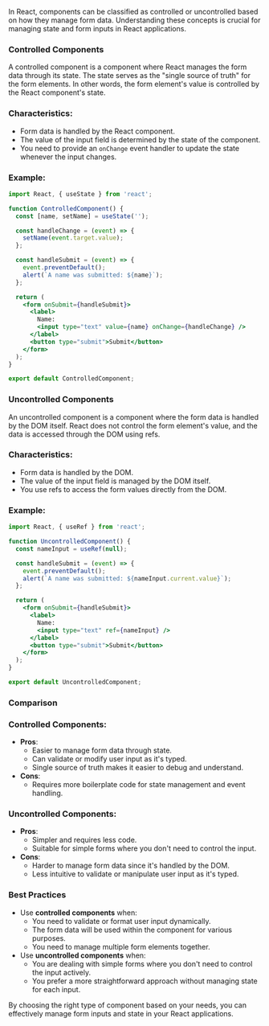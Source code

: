In React, components can be classified as controlled or uncontrolled based on how they manage form data. Understanding these concepts is crucial for managing state and form inputs in React applications.

### Controlled Components

A controlled component is a component where React manages the form data through its state. The state serves as the "single source of truth" for the form elements. In other words, the form element's value is controlled by the React component's state.

### Characteristics:

- Form data is handled by the React component.
- The value of the input field is determined by the state of the component.
- You need to provide an `onChange` event handler to update the state whenever the input changes.

### Example:

```jsx
import React, { useState } from 'react';

function ControlledComponent() {
  const [name, setName] = useState('');

  const handleChange = (event) => {
    setName(event.target.value);
  };

  const handleSubmit = (event) => {
    event.preventDefault();
    alert(`A name was submitted: ${name}`);
  };

  return (
    <form onSubmit={handleSubmit}>
      <label>
        Name:
        <input type="text" value={name} onChange={handleChange} />
      </label>
      <button type="submit">Submit</button>
    </form>
  );
}

export default ControlledComponent;

```

### Uncontrolled Components

An uncontrolled component is a component where the form data is handled by the DOM itself. React does not control the form element's value, and the data is accessed through the DOM using refs.

### Characteristics:

- Form data is handled by the DOM.
- The value of the input field is managed by the DOM itself.
- You use refs to access the form values directly from the DOM.

### Example:

```jsx
import React, { useRef } from 'react';

function UncontrolledComponent() {
  const nameInput = useRef(null);

  const handleSubmit = (event) => {
    event.preventDefault();
    alert(`A name was submitted: ${nameInput.current.value}`);
  };

  return (
    <form onSubmit={handleSubmit}>
      <label>
        Name:
        <input type="text" ref={nameInput} />
      </label>
      <button type="submit">Submit</button>
    </form>
  );
}

export default UncontrolledComponent;

```

### Comparison

### Controlled Components:

- **Pros**:
    - Easier to manage form data through state.
    - Can validate or modify user input as it's typed.
    - Single source of truth makes it easier to debug and understand.
- **Cons**:
    - Requires more boilerplate code for state management and event handling.

### Uncontrolled Components:

- **Pros**:
    - Simpler and requires less code.
    - Suitable for simple forms where you don't need to control the input.
- **Cons**:
    - Harder to manage form data since it's handled by the DOM.
    - Less intuitive to validate or manipulate user input as it's typed.

### Best Practices

- Use **controlled components** when:
    - You need to validate or format user input dynamically.
    - The form data will be used within the component for various purposes.
    - You need to manage multiple form elements together.
- Use **uncontrolled components** when:
    - You are dealing with simple forms where you don't need to control the input actively.
    - You prefer a more straightforward approach without managing state for each input.

By choosing the right type of component based on your needs, you can effectively manage form inputs and state in your React applications.